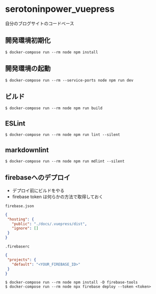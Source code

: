 # serotoninpower_vuepress

自分のブログサイトのコードベース

## 開発環境初期化


```shell
$ docker-compose run --rm node npm install
```

## 開発環境の起動

```shell
$ docker-compose run --rm --service-ports node npm run dev
```

## ビルド

```shell
$ docker-compose run --rm node npm run build
```

## ESLint

```shell
$ docker-compose run --rm node npm run lint --silent
```

## markdownlint

```shell
$ docker-compose run --rm node npm run mdlint --silent
```

## firebaseへのデプロイ

- デプロイ前にビルドをやる
- firebase token は何らかの方法で取得しておく

`firebase.json`

```json
{
 "hosting": {
   "public": "./docs/.vuepress/dist",
   "ignore": []
 }
}
```

`.firebaserc`

```json
{
 "projects": {
   "default": "<YOUR_FIREBASE_ID>"
 }
}
```

```shell
$ docker-compose run --rm node npm install -D firebase-tools
$ docker-compose run --rm node npx firebase deploy --token <token>
```

